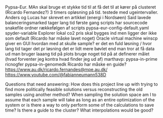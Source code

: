 
Pypsa-Eur. MAn skal bruge et stykke tid til at få det til at kører på clusteret (Ricardo Fernandez?)
3 timers opløsning på tid. testede med ugeintervaller. Anders og Lucas har skrevet en artikkel (energi i Nordsøen)
Said lavede balanceringsmarked
tager lang tid første gang
scripts har sourcecode
snakefile ordner rækkefølgen af scripts
pypsa-eur-config-default.yaml
spyder-variable Explorer
lokal co2 pris skal bygges ind men ligger der ikke som default (Ricardo har måske lavet noget)
Oracle virtual machine
winscp giver en GUI
hvordan med at skulle sample? er det en fuld løsning / hvor lang tid tager det pr løsning
det er lidt mere bøvlet end man tror at få data ud
man bruger laaang tid på plots 
bruge noget tid på at definerer målet (hvad forventer jeg kontra hvad finder jeg ud af)
marthavp: pypsa-in-prime
ricnogfer pypsa-in-genomedk
Ricardo har måske en guide? https://www.au.dk/ricardo.fernandes@mpe.au.dk/
https://www.youtube.com/@fabianneumann538D

Questions that need answering:
How does this project line up with trying to find more politically feasible solutions versus reconstructing the old samples using another method?
When sampling the solution space am I to assume that each sample will take as long as an entire optimization of the system or is there a way to only perform some of the calculations to save time?
Is there a guide to the cluster?
What interpolations would be good?